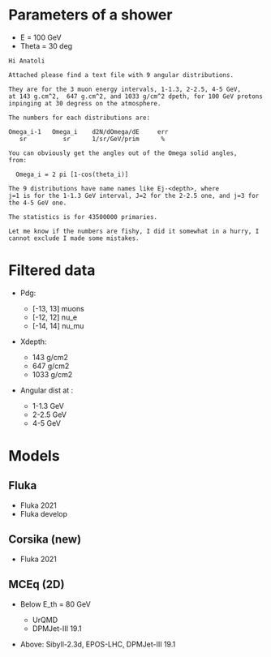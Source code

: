 # Parameters of a shower
- E = 100 GeV
- Theta = 30 deg

```
Hi Anatoli

Attached please find a text file with 9 angular distributions.

They are for the 3 muon energy intervals, 1-1.3, 2-2.5, 4-5 GeV,
at 143 g.cm^2,  647 g.cm^2, and 1033 g/cm^2 dpeth, for 100 GeV protons
inpinging at 30 degress on the atmosphere.

The numbers for each distributions are:

Omega_i-1   Omega_i    d2N/dOmega/dE     err
   sr          sr      1/sr/GeV/prim      %

You can obviously get the angles out of the Omega solid angles,
from:

  Omega_i = 2 pi [1-cos(theta_i)]

The 9 distributions have name names like Ej-<depth>, where
j=1 is for the 1-1.3 GeV interval, J=2 for the 2-2.5 one, and j=3 for
the 4-5 GeV one.

The statistics is for 43500000 primaries.

Let me know if the numbers are fishy, I did it somewhat in a hurry, I
cannot exclude I made some mistakes.
```

# Filtered data
- Pdg:
    - [-13, 13] muons
    - [-12, 12] nu_e
    - [-14, 14] nu_mu

- Xdepth:
    - 143 g/cm2
    - 647 g/cm2
    - 1033 g/cm2

- Angular dist at :
    - 1-1.3 GeV
    - 2-2.5 GeV
    - 4-5 GeV 


# Models

## Fluka
- Fluka 2021
- Fluka develop

## Corsika (new)
- Fluka 2021

## MCEq (2D)
- Below E_th = 80 GeV
    - UrQMD
    - DPMJet-III 19.1

- Above:
Sibyll-2.3d, EPOS-LHC, DPMJet-III 19.1  
